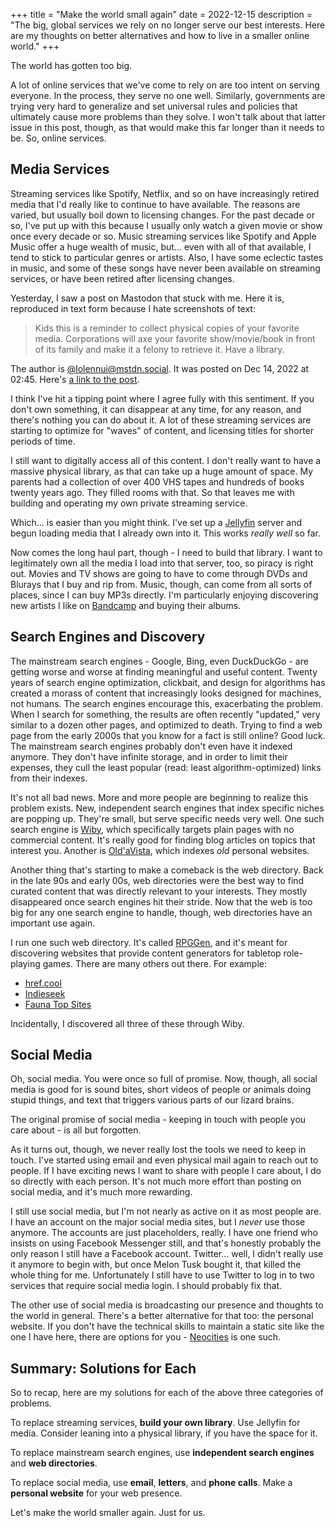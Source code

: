 +++
title = "Make the world small again"
date = 2022-12-15
description = "The big, global services we rely on no longer serve our best interests. Here are my thoughts on better alternatives and how to live in a smaller online world."
+++

The world has gotten too big.

A lot of online services that we've come to rely on are too intent on serving everyone. In the process, they serve no one well. Similarly, governments are trying very hard to generalize and set universal rules and policies that ultimately cause more problems than they solve. I won't talk about that latter issue in this post, though, as that would make this far longer than it needs to be. So, online services.

## Media Services

Streaming services like Spotify, Netflix, and so on have increasingly retired media that I'd really like to continue to have available. The reasons are varied, but usually boil down to licensing changes. For the past decade or so, I've put up with this because I usually only watch a given movie or show once every decade or so. Music streaming services like Spotify and Apple Music offer a huge wealth of music, but... even with all of that available, I tend to stick to particular genres or artists. Also, I have some eclectic tastes in music, and some of these songs have never been available on streaming services, or have been retired after licensing changes.

Yesterday, I saw a post on Mastodon that stuck with me. Here it is, reproduced in text form because I hate screenshots of text:

> Kids this is a reminder to collect physical copies of your favorite media. Corporations will axe your favorite show/movie/book in front of its family and make it a felony to retrieve it. Have a library.

The author is [@lolennui@mstdn.social](https://mstdn.social/@lolennui). It was posted on Dec 14, 2022 at 02:45. Here's [a link to the post](https://mstdn.social/@lolennui/109510912705871943).

I think I've hit a tipping point where I agree fully with this sentiment. If you don't own something, it can disappear at any time, for any reason, and there's nothing you can do about it. A lot of these streaming services are starting to optimize for "waves" of content, and licensing titles for shorter periods of time.

I still want to digitally access all of this content. I don't really want to have a massive physical library, as that can take up a huge amount of space. My parents had a collection of over 400 VHS tapes and hundreds of books twenty years ago. They filled rooms with that. So that leaves me with building and operating my own private streaming service.

Which... is easier than you might think. I've set up a [Jellyfin](https://jellyfin.org/) server and begun loading media that I already own into it. This works _really well_ so far.

Now comes the long haul part, though - I need to build that library. I want to legitimately own all the media I load into that server, too, so piracy is right out. Movies and TV shows are going to have to come through DVDs and Blurays that I buy and rip from. Music, though, can come from all sorts of places, since I can buy MP3s directly. I'm particularly enjoying discovering new artists I like on [Bandcamp](https://bandcamp.com/) and buying their albums.

## Search Engines and Discovery

The mainstream search engines - Google, Bing, even DuckDuckGo - are getting worse and worse at finding meaningful and useful content. Twenty years of search engine optimization, clickbait, and design for algorithms has created a morass of content that increasingly looks designed for machines, not humans. The search engines encourage this, exacerbating the problem. When I search for something, the results are often recently "updated," very similar to a dozen other pages, and optimized to death. Trying to find a web page from the early 2000s that you know for a fact is still online? Good luck. The mainstream search engines probably don't even have it indexed anymore. They don't have infinite storage, and in order to limit their expenses, they cull the least popular (read: least algorithm-optimized) links from their indexes.

It's not all bad news. More and more people are beginning to realize this problem exists. New, independent search engines that index specific niches are popping up. They're small, but serve specific needs very well. One such search engine is [Wiby](https://wiby.me/), which specifically targets plain pages with no commercial content. It's really good for finding blog articles on topics that interest you. Another is [Old'aVista](http://www.oldavista.com/), which indexes _old_ personal websites.

Another thing that's starting to make a comeback is the web directory. Back in the late 90s and early 00s, web directories were the best way to find curated content that was directly relevant to your interests. They mostly disappeared once search engines hit their stride. Now that the web is too big for any one search engine to handle, though, web directories have an important use again.

I run one such web directory. It's called [RPGGen](https://rpggen.dev), and it's meant for discovering websites that provide content generators for tabletop role-playing games. There are many others out there. For example:

- [href.cool](https://href.cool/)
- [Indieseek](https://indieseek.xyz/)
- [Fauna Top Sites](http://www.faunatopsites.com/)

Incidentally, I discovered all three of these through Wiby.

## Social Media

Oh, social media. You were once so full of promise. Now, though, all social media is good for is sound bites, short videos of people or animals doing stupid things, and text that triggers various parts of our lizard brains.

The original promise of social media - keeping in touch with people you care about - is all but forgotten.

As it turns out, though, we never really lost the tools we need to keep in touch. I've started using email and even physical mail again to reach out to people. If I have exciting news I want to share with people I care about, I do so directly with each person. It's not much more effort than posting on social media, and it's much more rewarding.

I still use social media, but I'm not nearly as active on it as most people are. I have an account on the major social media sites, but I _never_ use those anymore. The accounts are just placeholders, really. I have one friend who insists on using Facebook Messenger still, and that's honestly probably the only reason I still have a Facebook account. Twitter... well, I didn't really use it anymore to begin with, but once Melon Tusk bought it, that killed the whole thing for me. Unfortunately I still have to use Twitter to log in to two services that require social media login. I should probably fix that.

The other use of social media is broadcasting our presence and thoughts to the world in general. There's a better alternative for that too: the personal website. If you don't have the technical skills to maintain a static site like the one I have here, there are options for you - [Neocities](https://neocities.org) is one such.

## Summary: Solutions for Each

So to recap, here are my solutions for each of the above three categories of problems.

To replace streaming services, **build your own library**. Use Jellyfin for media. Consider leaning into a physical library, if you have the space for it.

To replace mainstream search engines, use **independent search engines** and **web directories**.

To replace social media, use **email**, **letters**, and **phone calls**. Make a **personal website** for your web presence.

Let's make the world smaller again. Just for us.
